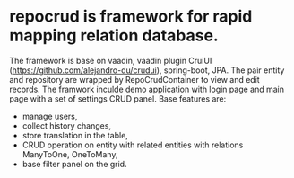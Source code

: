# repocrud is framework for rapid mapping relation database.
The framework is base on vaadin, vaadin plugin CruiUI (https://github.com/alejandro-du/crudui), spring-boot, JPA.
The pair entity and repository are wrapped by RepoCrudContainer to view and edit records.
The framwork inculde demo application with  login page and main page with a set of settings CRUD panel.
Base features are:
  - manage users,
  - collect history changes,
  - store translation in the table,
  - CRUD operation on entity with related entities with relations ManyToOne, OneToMany,
  - base filter panel on the grid.
  
